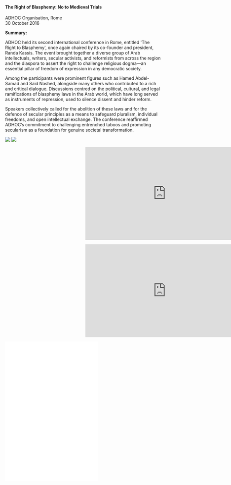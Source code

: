 <h4>The Right of Blasphemy: No to Medieval Trials</h4>

ADHOC Organisation, Rome  
30 October 2016

<b>Summary:</b>

ADHOC held its second international conference in Rome, entitled 'The Right to Blasphemy', once again chaired by its co-founder and president, Randa Kassis. The event brought together a diverse group of Arab intellectuals, writers, secular activists, and reformists from across the region and the diaspora to assert the right to challenge religious dogma—an essential pillar of freedom of expression in any democratic society.

Among the participants were prominent figures such as Hamed Abdel-Samad and Said Nashed, alongside many others who contributed to a rich and critical dialogue. Discussions centred on the political, cultural, and legal ramifications of blasphemy laws in the Arab world, which have long served as instruments of repression, used to silence dissent and hinder reform.

Speakers collectively called for the abolition of these laws and for the defence of secular principles as a means to safeguard pluralism, individual freedoms, and open intellectual exchange. The conference reaffirmed ADHOC’s commitment to challenging entrenched taboos and promoting secularism as a foundation for genuine societal transformation.

![](61.jpg)
![](62.JPG)

<p></p>
<center>
  <div style="position:relative;width: 520px;height: 300px;"><iframe
      src="https://iframe.mediadelivery.net/embed/451826/e5284b14-320b-4985-99f5-cebced2aca70?autoplay=false&loop=false&muted=false&preload=true&responsive=true"
      loading="lazy" style="border:0;position:absolute;top:0;height:100%;width:100%;"
      allow="accelerometer;gyroscope;autoplay;encrypted-media;picture-in-picture;" allowfullscreen="true"></iframe>
  </div>
</center>
<p></p>

<p></p>
<center>
  <div style="position:relative;width: 520px;height: 300px;"><iframe
      src="https://iframe.mediadelivery.net/embed/451826/7cf5c540-2795-4425-a049-d37a773189bd?autoplay=false&loop=false&muted=false&preload=true&responsive=true"
      loading="lazy" style="border:0;position:absolute;top:0;height:100%;width:100%;"
      allow="accelerometer;gyroscope;autoplay;encrypted-media;picture-in-picture;" allowfullscreen="true"></iframe>
  </div>
</center>
<p></p>

![](60.pdf)
![](63.pdf)  
![](64.pdf)  
<p></p>
